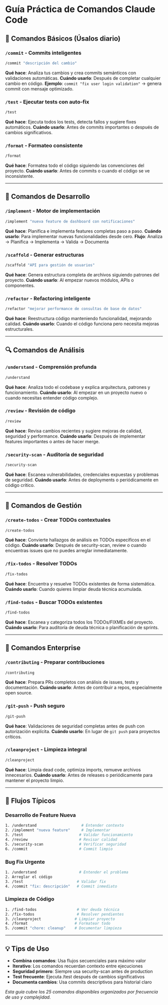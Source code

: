# Guía Práctica de Comandos Claude Code

## 🚀 Comandos Básicos (Úsalos diario)

### `/commit` - Commits inteligentes
```bash
/commit "descripción del cambio"
```
**Qué hace**: Analiza tus cambios y crea commits semánticos con validaciones automáticas.
**Cuándo usarlo**: Después de completar cualquier cambio en código.
**Ejemplo**: `commit "fix user login validation"` → genera commit con mensaje optimizado.

### `/test` - Ejecutar tests con auto-fix
```bash
/test
```
**Qué hace**: Ejecuta todos los tests, detecta fallos y sugiere fixes automáticos.
**Cuándo usarlo**: Antes de commits importantes o después de cambios significativos.

### `/format` - Formateo consistente
```bash
/format
```
**Qué hace**: Formatea todo el código siguiendo las convenciones del proyecto.
**Cuándo usarlo**: Antes de commits o cuando el código se ve inconsistente.

---

## 🔧 Comandos de Desarrollo

### `/implement` - Motor de implementación
```bash
/implement "nueva feature de dashboard con notificaciones"
```
**Qué hace**: Planifica e implementa features completas paso a paso.
**Cuándo usarlo**: Para implementar nuevas funcionalidades desde cero.
**Flujo**: Analiza → Planifica → Implementa → Valida → Documenta

### `/scaffold` - Generar estructuras
```bash
/scaffold "API para gestión de usuarios"
```
**Qué hace**: Genera estructura completa de archivos siguiendo patrones del proyecto.
**Cuándo usarlo**: Al empezar nuevos módulos, APIs o componentes.

### `/refactor` - Refactoring inteligente
```bash
/refactor "mejorar performance de consultas de base de datos"
```
**Qué hace**: Reestructura código manteniendo funcionalidad, mejorando calidad.
**Cuándo usarlo**: Cuando el código funciona pero necesita mejoras estructurales.

---

## 🔍 Comandos de Análisis

### `/understand` - Comprensión profunda
```bash
/understand
```
**Qué hace**: Analiza todo el codebase y explica arquitectura, patrones y funcionamiento.
**Cuándo usarlo**: Al empezar en un proyecto nuevo o cuando necesitas entender código complejo.

### `/review` - Revisión de código
```bash
/review
```
**Qué hace**: Revisa cambios recientes y sugiere mejoras de calidad, seguridad y performance.
**Cuándo usarlo**: Después de implementar features importantes o antes de hacer merge.

### `/security-scan` - Auditoría de seguridad
```bash
/security-scan
```
**Qué hace**: Escanea vulnerabilidades, credenciales expuestas y problemas de seguridad.
**Cuándo usarlo**: Antes de deployments o periódicamente en código crítico.

---

## 📝 Comandos de Gestión

### `/create-todos` - Crear TODOs contextuales
```bash
/create-todos
```
**Qué hace**: Convierte hallazgos de análisis en TODOs específicos en el código.
**Cuándo usarlo**: Después de security-scan, review o cuando encuentras issues que no puedes arreglar inmediatamente.

### `/fix-todos` - Resolver TODOs
```bash
/fix-todos
```
**Qué hace**: Encuentra y resuelve TODOs existentes de forma sistemática.
**Cuándo usarlo**: Cuando quieres limpiar deuda técnica acumulada.

### `/find-todos` - Buscar TODOs existentes
```bash
/find-todos
```
**Qué hace**: Escanea y categoriza todos los TODOs/FIXMEs del proyecto.
**Cuándo usarlo**: Para auditoría de deuda técnica o planificación de sprints.

---

## 🏢 Comandos Enterprise

### `/contributing` - Preparar contribuciones
```bash
/contributing
```
**Qué hace**: Prepara PRs completos con análisis de issues, tests y documentación.
**Cuándo usarlo**: Antes de contribuir a repos, especialmente open source.

### `/git-push` - Push seguro
```bash
/git-push
```
**Qué hace**: Validaciones de seguridad completas antes de push con autorización explícita.
**Cuándo usarlo**: En lugar de `git push` para proyectos críticos.

### `/cleanproject` - Limpieza integral
```bash
/cleanproject
```
**Qué hace**: Limpia dead code, optimiza imports, remueve archivos innecesarios.
**Cuándo usarlo**: Antes de releases o periódicamente para mantener el proyecto limpio.

---

## 🎯 Flujos Típicos

### Desarrollo de Feature Nueva
```bash
1. /understand                    # Entender contexto
2. /implement "nueva feature"     # Implementar
3. /test                         # Validar funcionamiento  
4. /review                       # Revisar calidad
5. /security-scan                # Verificar seguridad
6. /commit                       # Commit limpio
```

### Bug Fix Urgente
```bash
1. /understand                   # Entender el problema
2. Arreglar el código
3. /test                        # Validar fix
4. /commit "fix: descripción"   # Commit inmediato
```

### Limpieza de Código
```bash
1. /find-todos                  # Ver deuda técnica
2. /fix-todos                   # Resolver pendientes
3. /cleanproject               # Limpiar proyecto
4. /format                     # Formatear todo
5. /commit "chore: cleanup"    # Documentar limpieza
```

---

## 💡 Tips de Uso

- **Combina comandos**: Usa flujos secuenciales para máximo valor
- **Iterativo**: Los comandos recuerdan contexto entre ejecuciones
- **Seguridad primero**: Siempre usa security-scan antes de production
- **Test frecuente**: Ejecuta /test después de cambios significativos
- **Documenta cambios**: Usa commits descriptivos para historial claro

*Esta guía cubre los 25 comandos disponibles organizados por frecuencia de uso y complejidad.*